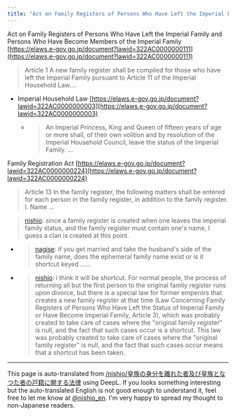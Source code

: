 ```yaml
---
title: "Act on Family Registers of Persons Who Have Left the Imperial Family and Persons Who Have Become Members of the Imperial Family"
---
```


Act on Family Registers of Persons Who Have Left the Imperial Family and Persons Who Have Become Members of the Imperial Family
[https://elaws.e-gov.go.jp/document?lawid=322AC0000000111](https://elaws.e-gov.go.jp/document?lawid=322AC0000000111)
> Article 1 A new family register shall be compiled for those who have left the Imperial Family pursuant to Article 11 of the Imperial Household Law....
- Imperial Household Law [https://elaws.e-gov.go.jp/document?lawid=322AC0000000003](https://elaws.e-gov.go.jp/document?lawid=322AC0000000003)
    - > An Imperial Princess, King and Queen of fifteen years of age or more shall, of their own volition and by resolution of the Imperial Household Council, leave the status of the Imperial Family. ...

Family Registration Act [https://elaws.e-gov.go.jp/document?lawid=322AC0000000224](https://elaws.e-gov.go.jp/document?lawid=322AC0000000224)
> Article 13 In the family register, the following matters shall be entered for each person in the family register, in addition to the family register.
>  I. Name ...

> [nishio](https://twitter.com/nishio/status/1453174936705515525): since a family register is created when one leaves the imperial family status, and the family register must contain one's name, I guess a clan is created at this point.
- > [nagise](https://twitter.com/nagise/status/1453175694142296066): if you get married and take the husband's side of the family name, does the ephemeral family name exist or is it shortcut keyed ......
- > [nishio](https://twitter.com/nishio/status/1453178124607184896): i think it will be shortcut. For normal people, the process of returning all but the first person to the original family register runs upon divorce, but there is a special law for former emperors that creates a new family register at that time (Law Concerning Family Registers of Persons Who Have Left the Status of Imperial Family or Have Become Imperial Family, Article 3), which was probably created to take care of cases where the "original family register" is null, and the fact that such cases occur is a shortcut. This law was probably created to take care of cases where the "original family register" is null, and the fact that such cases occur means that a shortcut has been taken.

---
This page is auto-translated from [/nishio/皇族の身分を離れた者及び皇族となつた者の戸籍に関する法律](https://scrapbox.io/nishio/皇族の身分を離れた者及び皇族となつた者の戸籍に関する法律) using DeepL. If you looks something interesting but the auto-translated English is not good enough to understand it, feel free to let me know at [@nishio_en](https://twitter.com/nishio_en). I'm very happy to spread my thought to non-Japanese readers.